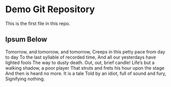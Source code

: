 # Demo Git Repository

This is the first file in this repo.

## Ipsum Below
Tomorrow, and tomorrow, and tomorrow,
Creeps in this petty pace from day to day
To the last syllable of recorded time,
And all our yesterdays have lighted fools
The way to dusty death. Out, out, brief candle!
Life’s but a walking shadow, a poor player
That struts and frets his hour upon the stage
And then is heard no more. It is a tale
Told by an idiot, full of sound and fury,
Signifying nothing.